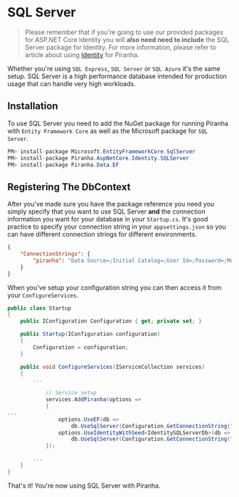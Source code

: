 # SQL Server

> Please remember that if you're going to use our provided packages for ASP.NET Core Identity you will **also need need to include** the SQL Server package for Identity. For more information, please refer to article about using [Identity](../authentication/identity) for Piranha.

Whether you're using `SQL Express`, `SQL Server` or `SQL Azure` it's the same setup. SQL Server is a high performance database intended for production usage that can handle very high workloads.

## Installation

To use SQL Server you need to add the NuGet package for running Piranha with `Entity Framework Core` as well as the Microsoft package for `SQL Server`.

~~~ csharp
PM> install-package Microsoft.EntityFrameworkCore.SqlServer
PM> install-package Piranha.AspNetCore.Identity.SQLServer
PM> install-package Piranha.Data.EF
~~~

## Registering The DbContext

After you've made sure you have the package reference you need you simply specify that you want to use SQL Server **and** the connection information you want for your database in your `Startup.cs`. It's good practice to specify your connection string in your `appsettings.json` so you can have different connection strings for different environments.

~~~ json
{
    "ConnectionStrings": {
        "piranha": "Data Source=;Initial Catalog=;User Id=;Password=;MultipleActiveResultSets=True"
    }
}
~~~

When you've setup your configuration string you can then access it from your `ConfigureServices`.

~~~ csharp
public class Startup
{
    public IConfiguration Configuration { get; private set; }

    public Startup(IConfiguration configuration)
    {
        Configuration = configuration;
    }

    public void ConfigureServices(IServiceCollection services)
    {
        ...

            // Service setup
            services.AddPiranha(options =>
            {
...
                options.UseEF(db =>
                    db.UseSqlServer(Configuration.GetConnectionString("piranha")));
                options.UseIdentityWithSeed<IdentitySQLServerDb>(db =>
                    db.UseSqlServer(Configuration.GetConnectionString("piranha")));
            });

        ...
    }
}
~~~

That's it! You're now using SQL Server with Piranha.

